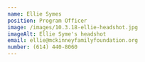 ```yaml
---
name: Ellie Symes
position: Program Officer
image: /images/10.3.18-ellie-headshot.jpg
imageAlt: Ellie Syme's headshot
email: ellie@mckinneyfamilyfoundation.org
number: (614) 440-8060
---
```

